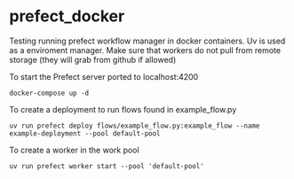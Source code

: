 # prefect_docker
Testing running prefect workflow manager in docker containers.
Uv is used as a enviroment manager. Make sure that workers do not pull from remote storage (they will grab from github if allowed)

To start the Prefect server ported to localhost:4200
```
docker-compose up -d
```

To create a deployment to run flows found in example_flow.py
```
uv run prefect deploy flows/example_flow.py:example_flow --name example-deployment --pool default-pool
```

To create a worker in the work pool
```
uv run prefect worker start --pool 'default-pool'
```
